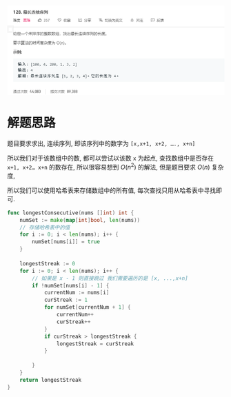 <img src="Snipaste_2020-06-06_10-16-01.png" alt="Snipaste_2020-06-06_10-16-01" style="zoom:150%;" />



# 解题思路

题目要求求出, 连续序列, 即该序列中的数字为 `[x,x+1, x+2, …., x+n]`

所以我们对于该数组中的数, 都可以尝试以该数 `x` 为起点, 查找数组中是否存在 `x+1, x+2… x+n` 的数存在, 所以很容易想到 $O(n^2)$ 的解法, 但是题目要求 $O(n)$ 复杂度,

所以我们可以使用哈希表来存储数组中的所有值, 每次查找只用从哈希表中寻找即可. 

```go
func longestConsecutive(nums []int) int {
	numSet := make(map[int]bool, len(nums))
	// 存储哈希表中的值
	for i := 0; i < len(nums); i++ {
		numSet[nums[i]] = true
	}

	longestStreak := 0
	for i := 0; i < len(nums); i++ {
        // 如果是 x - 1 则直接跳过 我们需要遍历的是 [x, ...,x+n] 
		if !numSet[nums[i] - 1] {
			currentNum := nums[i]
			curStreak := 1
			for numSet[currentNum + 1] {
				currentNum++
				curStreak++
			}
			if curStreak > longestStreak {
				longestStreak = curStreak
			}
			
		}
	}
	return longestStreak
}
```


